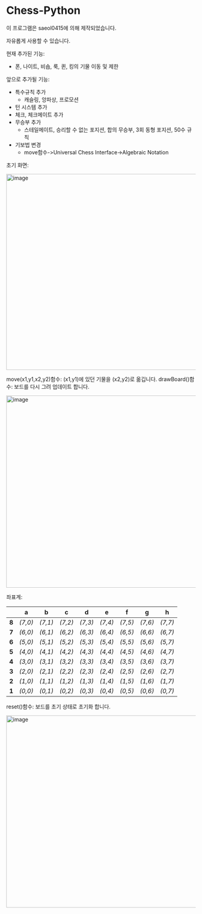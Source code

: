 # Chess-Python
이 프로그램은 saeol0415에 의해 제작되었습니다.

자유롭게 사용할 수 있습니다.

현재 추가된 기능:

- 폰, 나이트, 비숍, 룩, 퀸, 킹의 기물 이동 및 제한

앞으로 추가될 기능:

- 특수규칙 추가
  - 캐슬링, 앙파상, 프로모션
- 턴 시스템 추가
- 체크, 체크메이트 추가
- 무승부 추가
  - 스테일메이트, 승리할 수 없는 포지션, 합의 무승부, 3회 동형 포지션, 50수 규칙
- 기보법 변경
  - move함수->Universal Chess Interface->Algebraic Notation

초기 화면:

<img width="520" alt="image" src="https://user-images.githubusercontent.com/108802714/213981346-bf8ad6ca-4d30-44d5-bdf1-63c2ad984cfe.png">

move(x1,y1,x2,y2)함수: (x1,y1)에 있던 기물을 (x2,y2)로 옮깁니다.
drawBoard()함수: 보드를 다시 그려 업데이트 합니다.

<img width="510" alt="image" src="https://user-images.githubusercontent.com/108802714/213982810-e807612d-0915-4c0a-9164-17a7f1a1d0e5.png">

좌표계:

|       | a       | b       | c       | d       | e       | f       | g       | h       |
|-------|---------|---------|---------|---------|---------|---------|---------|---------|
| **8** | _(7,0)_ | _(7,1)_ | _(7,2)_ | _(7,3)_ | _(7,4)_ | _(7,5)_ | _(7,6)_ | _(7,7)_ |
| **7** | _(6,0)_ | _(6,1)_ | _(6,2)_ | _(6,3)_ | _(6,4)_ | _(6,5)_ | _(6,6)_ | _(6,7)_ |
| **6** | _(5,0)_ | _(5,1)_ | _(5,2)_ | _(5,3)_ | _(5,4)_ | _(5,5)_ | _(5,6)_ | _(5,7)_ |
| **5** | _(4,0)_ | _(4,1)_ | _(4,2)_ | _(4,3)_ | _(4,4)_ | _(4,5)_ | _(4,6)_ | _(4,7)_ |
| **4** | _(3,0)_ | _(3,1)_ | _(3,2)_ | _(3,3)_ | _(3,4)_ | _(3,5)_ | _(3,6)_ | _(3,7)_ |
| **3** | _(2,0)_ | _(2,1)_ | _(2,2)_ | _(2,3)_ | _(2,4)_ | _(2,5)_ | _(2,6)_ | _(2,7)_ |
| **2** | _(1,0)_ | _(1,1)_ | _(1,2)_ | _(1,3)_ | _(1,4)_ | _(1,5)_ | _(1,6)_ | _(1,7)_ |
| **1** | _(0,0)_ | _(0,1)_ | _(0,2)_ | _(0,3)_ | _(0,4)_ | _(0,5)_ | _(0,6)_ | _(0,7)_ |

reset()함수: 보드를 초기 상태로 초기화 합니다.

<img width="510" alt="image" src="https://user-images.githubusercontent.com/108802714/213985441-520b1980-9bd9-421e-93fc-fbbd2cec9579.png">
